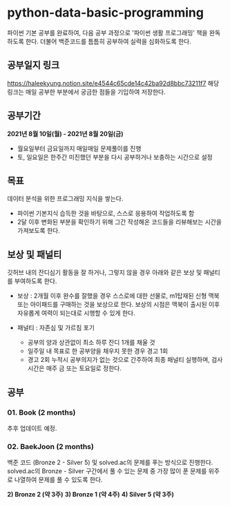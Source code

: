 # python-data-basic-programming

<python-coding-pratice> 파이썬 기본 공부를 완료하여, 다음 공부 과정으로 '파이썬 생활 프로그래밍' 책을 완독하도록 한다. 더불어 백준코드를 틈틈히 공부하여 실력을 심화하도록 한다.

## 공부일지 링크
https://haleekyung.notion.site/e4544c65cde14c42ba92d8bbc73211f7
해당 링크는 매일 공부한 부분에서 궁금한 점들을 기입하여 저장한다.

## 공부기간
**2021년 8월 10일(월) - 2021년 8월 20일(금)**
- 월요일부터 금요일까지 매일매일 문제풀이를 진행
- 토, 일요일은 한주간 미진했던 부분을 다시 공부하거나 보충하는 시간으로 설정

## 목표
데이터 분석을 위한 프로그래밍 지식을 쌓는다.
- 파이썬 기본지식 습득한 것을 바탕으로, 스스로 응용하여 작업하도록 함
- 2달 이후 변화된 부분을 확인하기 위해 그간 작성해온 코드들을 리뷰해보는 시간을 가져보도록 한다. 

## 보상 및 패널티
깃허브 내의 잔디심기 활동을 잘 하거나, 그렇지 않을 경우 아래와 같은 보상 및 패널티를 부여하도록 한다.

- 보상 : 2개월 이후 완수를 잘했을 경우 스스로에 대한 선물로, m1탑재된 신형 맥북 또는 아이패드를 구매하는 것을 보상으로 한다. 보상의 시점은 맥북이 출시된 이후 자유롭게 여력이 되는대로 시행할 수 있게 한다. 

- 패널티 : 자존심 및 가르침 포기
 
  * 공부의 양과 상관없이 최소 하루 잔디 1개를 채울 것
  * 일주일 내 목표로 한 공부양을 채우지 못한 경우 경고 1회
  * 경고 2회 누적시 공부의지가 없는 것으로 간주하여 최종 패널티 실행하며, 검사시간은 매주 금 또는 토요일로 정한다.

## 공부 
### 01. Book (2 months)
추후 업데이트 예정. 
 
### 02. BaekJoon (2 months)
백준 코드 (Bronze 2 - Silver 5) 및 solved.ac의 문제를 푸는 방식으로 진행한다. solved.ac의 Bronze - Silver 구간에서 풀 수 있는 문제 중 가장 많이 푼 문제를 위주로 나열하여 문제를 풀 수 있도록 한다. 

**2) Bronze 2 (약 3주)**
**3) Bronze 1 (약 4주)**
**4) Silver 5 (약 3주)**

